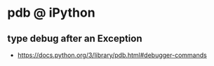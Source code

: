 # pdb @ iPython
## type debug after an Exception
* https://docs.python.org/3/library/pdb.html#debugger-commands

